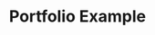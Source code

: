 ---
title: "Portfolio Example"
title_fr: "Example de Portfolio"
order: 6
description: "One page portfolio challenge designed to obtain the 'Responsive Web Design' certification on freeCodeCamp"
description_fr: "Défi de création de portfolio 'One Page' designé pour obtenir la certification 'Responsive Web Design' sur freeCodeCamp"
featuredImage: ../images/fcc-personal-portfolio.jpg
url: "https://codepen.io/anhek/debug/JjPWeqx"
tags: ["webdesign", "html", "scss"]
tags_fr: ["webdesign", "html", "scss"]
---